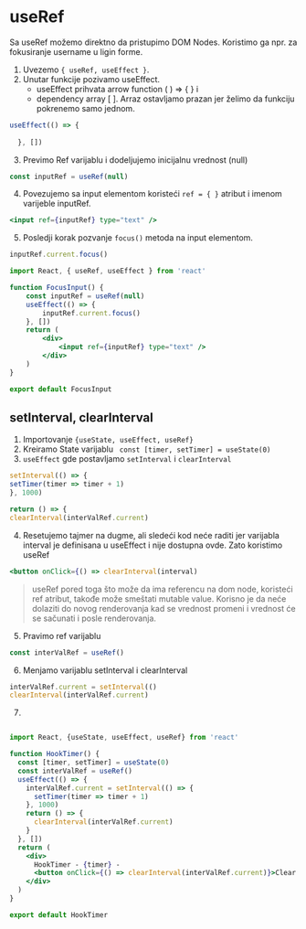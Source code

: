 # useRef

Sa useRef možemo direktno da pristupimo DOM Nodes. Koristimo ga npr. za fokusiranje username u ligin forme.
1. Uvezemo `{ useRef, useEffect }`.
2. Unutar funkcije pozivamo useEffect. 
	* useEffect prihvata arrow function ( ) => { }  i 
	* dependency array [ ]. Arraz ostavljamo prazan jer želimo da funkciju pokrenemo samo jednom. 
```jsx
useEffect(() => {
    
  }, [])
```
3. Previmo Ref varijablu i dodeljujemo inicijalnu vrednost (null)
```jsx
const inputRef = useRef(null)
```
4. Povezujemo sa input elementom koristeći `ref = { }` atribut i imenom varijeble inputRef.
```jsx
<input ref={inputRef} type="text" />
```
5. Posledji korak pozvanje `focus()` metoda na input elementom.
```jsx
inputRef.current.focus()
```

```jsx
import React, { useRef, useEffect } from 'react'

function FocusInput() {
	const inputRef = useRef(null)
	useEffect(() => {
		inputRef.current.focus()
	}, [])
	return (
		<div>
			<input ref={inputRef} type="text" />
		</div>
	)
}

export default FocusInput
```

## setInterval, clearInterval

1. Importovanje `{useState, useEffect, useRef}`
2. Kreiramo State varijablu ` const [timer, setTimer] = useState(0)`
3. `useEffect` gde postavljamo `setInterval` i `clearInterval`
```jsx
setInterval(() => {
setTimer(timer => timer + 1)
}, 1000)
```
```jsx
return () => {
clearInterval(interValRef.current)
```
4. Resetujemo tajmer na dugme, ali sledeći kod neće raditi jer varijabla interval je definisana u useEffect i nije dostupna ovde. Zato koristimo useRef
```jsx 
<button onClick={() => clearInterval(interval)
```
> useRef pored toga što može da ima referencu na dom node, koristeći ref atribut, takođe može smeštati mutable value. Korisno je da neće dolaziti do novog renderovanja kad se vrednost promeni i vrednost će se sačunati i posle renderovanja.
5. Pravimo ref varijablu 
```jsx 
const interValRef = useRef()
```
6. Menjamo varijablu setInterval i clearInterval 
```jsx
interValRef.current = setInterval(()
clearInterval(interValRef.current)
```
7. 
```jsx

```

```jsx
import React, {useState, useEffect, useRef} from 'react'

function HookTimer() {
  const [timer, setTimer] = useState(0)
  const interValRef = useRef()
  useEffect(() => {
    interValRef.current = setInterval(() => {
      setTimer(timer => timer + 1)
    }, 1000)
    return () => {
      clearInterval(interValRef.current)
    }
  }, [])
  return (
    <div>
      HookTimer - {timer} -
      <button onClick={() => clearInterval(interValRef.current)}>Clear Timer</button>
    </div>
  )
}

export default HookTimer
```


<!--stackedit_data:
eyJoaXN0b3J5IjpbMjAwNjAwMzc5MSwtNTkwMDE5NjcwLDE5Nz
k1ODc4MDZdfQ==
-->